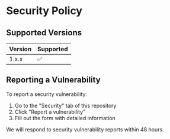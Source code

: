# Security Policy

## Supported Versions

| Version | Supported          |
| ------- | ------------------ |
| 1.x.x   | :white_check_mark: |

## Reporting a Vulnerability

To report a security vulnerability:

1. Go to the "Security" tab of this repository
2. Click "Report a vulnerability"
3. Fill out the form with detailed information

We will respond to security vulnerability reports within 48 hours.
